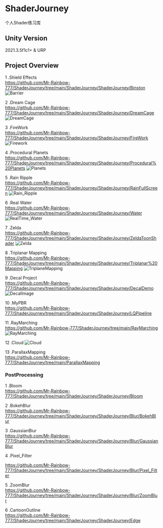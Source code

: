 # ShaderJourney
个人Shader练习库

## Unity Version 
2021.3.5f1c1+ & URP

## Project Overview
1 .Shield Effects  
https://github.com/Mr-Rainbow-777/ShaderJourney/tree/main/ShaderJourney/ShaderJourney/Binston
![Barrier](https://user-images.githubusercontent.com/79915255/220232209-d2eeee97-860e-455c-878f-a40c5f1e601b.png)

2 .Dream Cage  
https://github.com/Mr-Rainbow-777/ShaderJourney/tree/main/ShaderJourney/ShaderJourney/DreamCage
![DreamCage](https://user-images.githubusercontent.com/79915255/220232489-e81b9f79-8811-4c1e-b584-876968c59d60.png)

3 .FireWork  
https://github.com/Mr-Rainbow-777/ShaderJourney/tree/main/ShaderJourney/ShaderJourney/FireWork
![Firework](https://user-images.githubusercontent.com/79915255/220232627-30861eec-619f-4a95-b1e8-e2fa06b356c9.png)

4 .Procedural Planets  
https://github.com/Mr-Rainbow-777/ShaderJourney/tree/main/ShaderJourney/ShaderJourney/Procedural%20Planets
![Planets](https://user-images.githubusercontent.com/79915255/220232801-79ac7fe3-d19a-4b8b-bbb7-a5381493c8c8.png)

5 .Rain Ripple  
https://github.com/Mr-Rainbow-777/ShaderJourney/tree/main/ShaderJourney/ShaderJourney/RainFullScreen
![Rain_Ripple](https://user-images.githubusercontent.com/79915255/220233118-0f137170-812f-488b-b84d-38cd2f84249e.png)

6 .Real Water  
https://github.com/Mr-Rainbow-777/ShaderJourney/tree/main/ShaderJourney/ShaderJourney/Water
![RealTime_Water](https://user-images.githubusercontent.com/79915255/220233216-a45ad35d-8a48-4227-b85c-6f5d689bd919.png)

7 .Zelda  
https://github.com/Mr-Rainbow-777/ShaderJourney/tree/main/ShaderJourney/ShaderJourney/ZeldaToonShader
![Zelda](https://user-images.githubusercontent.com/79915255/220233407-267bfea8-74c3-40c0-aefa-41d50347998d.png)

8 .Triplanar Mapping  
https://github.com/Mr-Rainbow-777/ShaderJourney/tree/main/ShaderJourney/ShaderJourney/Triplanar%20Mapping
![TriplaneMapping](https://user-images.githubusercontent.com/79915255/220233639-bb737092-292a-4a93-b647-74f61f193132.png)

9 .Decal Project  
https://github.com/Mr-Rainbow-777/ShaderJourney/tree/main/ShaderJourney/ShaderJourney/DecalDemo
![DecalImage](https://user-images.githubusercontent.com/79915255/220234412-92fe6c6b-5448-42d3-95f5-3e3eb6619ff1.png)

10 .MyPBR  
https://github.com/Mr-Rainbow-777/ShaderJourney/tree/main/ShaderJourney/ShaderJourney/LQPipeline

11 .RayMarching  
https://github.com/Mr-Rainbow-777/ShaderJourney/tree/main/RayMarching
![RayMarching](https://user-images.githubusercontent.com/79915255/220235265-6389f0eb-8cd0-4b12-986a-c4b7b824870b.png)

12 .Cloud
![Cloud](https://user-images.githubusercontent.com/79915255/220235296-cca210fd-d724-46a3-9e81-cb3633ea7539.png)

13 .ParallaxMapping  
https://github.com/Mr-Rainbow-777/ShaderJourney/tree/main/ParallaxMapping
### PostProcessing
1 .Bloom   
https://github.com/Mr-Rainbow-777/ShaderJourney/tree/main/ShaderJourney/ShaderJourney/Bloom

2 .BokehBlur  
https://github.com/Mr-Rainbow-777/ShaderJourney/tree/main/ShaderJourney/ShaderJourney/Blur/BokehBlur

3 .GaussianBlur  
https://github.com/Mr-Rainbow-777/ShaderJourney/tree/main/ShaderJourney/ShaderJourney/Blur/GaussianBlur

4 .Pixel_Filter

https://github.com/Mr-Rainbow-777/ShaderJourney/tree/main/ShaderJourney/ShaderJourney/Blur/Pixel_Filter

5 .ZoomBlur  
https://github.com/Mr-Rainbow-777/ShaderJourney/tree/main/ShaderJourney/ShaderJourney/Blur/ZoomBlur

6 .CartoonOutline  
https://github.com/Mr-Rainbow-777/ShaderJourney/tree/main/ShaderJourney/ShaderJourney/Edge

